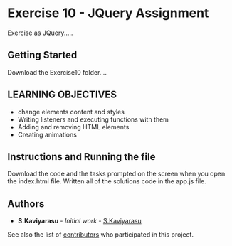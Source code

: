 # Exercise 10 -  JQuery Assignment

Exercise as JQuery.....

## Getting Started
Download the Exercise10 folder....

## LEARNING OBJECTIVES
* change elements content and styles
* Writing listeners and executing functions with them
* Adding and removing HTML elements
* Creating animations

## Instructions and Running the file

Download the code and the tasks prompted on the screen when you open the index.html file. Written all of the solutions code in the app.js file.


## Authors

* **S.Kaviyarasu** - *Initial work* - [S.Kaviyarasu](https://github.com/zalym/gittutorial/tree/kaviyarasu/exercise10)

See also the list of [contributors](https://github.com/zalym/gittutorial/branches) who participated in this project.

